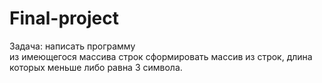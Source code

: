 # Final-project

Задача: написать программу  
из имеющегося массива строк сформировать массив из строк, длина которых меньше либо равна 3 символа. 
